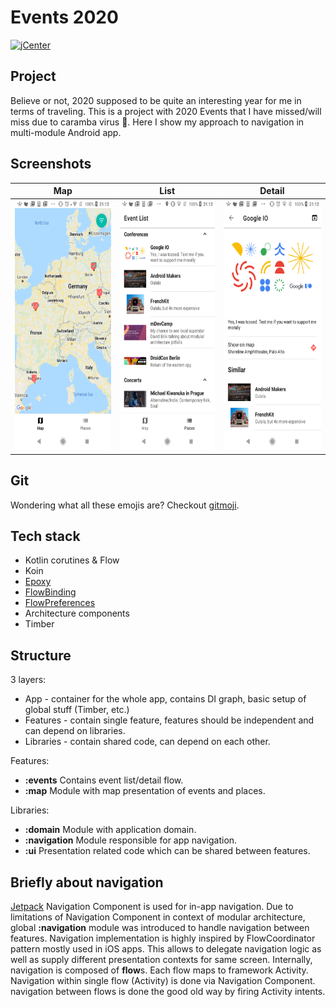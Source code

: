# Events 2020

[![jCenter](https://img.shields.io/badge/Kotlin-1.3.72-green.svg)]()

## Project
Believe or not, 2020 supposed to be quite an interesting year for me in terms of traveling.
This is a project with 2020 Events that I have missed/will miss due to caramba virus 🦠.
Here I show my approach to navigation in multi-module Android app.

## Screenshots

| Map | List |  Detail |
| --- | ---- | ------- |
|<img src="screenshots/Screenshot_20200412-211239.png" height="400" alt="Screenshot"/> | <img src="screenshots/Screenshot_20200412-211202.png" height="400" alt="Screenshot"/>  | <img src="screenshots/Screenshot_20200412-211219.png" height="400" alt="Screenshot"/> |

## Git
Wondering what all these emojis are? Checkout [gitmoji](https://gitmoji.carloscuesta.me/).

## Tech stack

* Kotlin corutines & Flow
* Koin
* [Epoxy](https://github.com/airbnb/epoxy)
* [FlowBinding](https://github.com/ReactiveCircus/FlowBinding)
* [FlowPreferences](https://github.com/tfcporciuncula/flow-preferences)
* Architecture components
* Timber

## Structure

3 layers:
* App - container for the whole app, contains DI graph, basic setup of global stuff (Timber, etc.)
* Features - contain single feature, features should be independent and can depend on libraries.
* Libraries - contain shared code, can depend on each other.

Features:
- **:events**
Contains event list/detail flow.
- **:map**
Module with map presentation of events and places.

Libraries:
- **:domain**
Module with application domain.
- **:navigation**
Module responsible for app navigation.
- **:ui**
Presentation related code which can be shared between features.

## Briefly about navigation
[Jetpack](https://developer.android.com/jetpack) Navigation Component is used for in-app navigation.
Due to limitations of Navigation Component in context of modular architecture, global **:navigation** module was introduced to handle navigation between features.
Navigation implementation is highly inspired by FlowCoordinator pattern mostly used in iOS apps.
This allows to delegate navigation logic as well as supply different presentation contexts for same screen.
Internally, navigation is composed of **flow**s. Each flow maps to framework Activity.
Navigation within single flow (Activity) is done via Navigation Component.
navigation between flows is done the good old way by firing Activity intents.